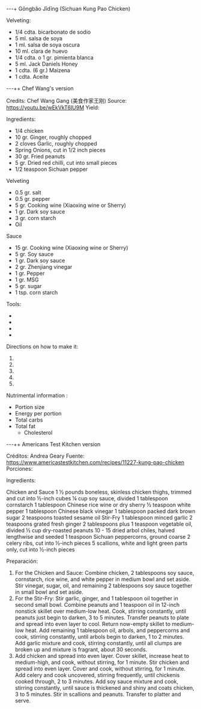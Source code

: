 ---+ Gōngbǎo Jīdīng (Sichuan Kung Pao Chicken)
	
Velveting:
   * 1/4 cdta. bicarbonato de sodio
   * 5 ml. salsa de soya
   * 1 ml. salsa de soya oscura
   * 10 ml. clara de huevo
   * 1/4 cdta. o 1 gr. pimienta blanca
   * 5 ml. Jack Daniels Honey
   * 1 cdta. (6 gr.) Maizena
   * 1 cdta. Aceite


---++ Chef Wang's version

Credits: Chef Wang Gang (美食作家王刚)
Source: https://youtu.be/wEkVkT6IU9M
Yield: 

Ingredients:

   * 1/4 chicken
   * 10 gr. Ginger, roughly chopped
   * 2 cloves Garlic, roughly chopped
   * Spring Onions, cut in 1/2 inch pieces
   * 30 gr. Fried peanuts
   * 5 gr. Dried red chilli, cut into small pieces
   * 1/2 teaspoon Sichuan pepper

Velveting
   * 0.5 gr. salt
   * 0.5 gr. pepper
   * 5 gr. Cooking wine (Xiaoxing wine or Sherry) 
   * 1 gr. Dark soy sauce
   * 3 gr. corn starch
   * Oil

Sauce
   * 15 gr. Cooking wine (Xiaoxing wine or Sherry) 
   * 5 gr. Soy sauce
   * 1 gr. Dark soy sauce
   * 2 gr. Zhenjiang vinegar
   * 1 gr. Pepper
   * 1 gr. MSG
   * 5 gr. sugar
   * 1 tsp. corn starch


Tools:

   * 
   * 
   * 
   * 


Directions on how to make it:

   1. 
   2.
   3.
   4.
   5.


Nutrimental information :

   * Portion size
   * Energy per portion
   * Total carbs
   * Total fat
      * Cholesterol


---++ Americans Test Kitchen version

Créditos: Andrea Geary
Fuente: https://www.americastestkitchen.com/recipes/11227-kung-pao-chicken
Porciones:


Ingredients:

Chicken and Sauce
1 ½ pounds boneless, skinless chicken thighs, trimmed and cut into ½-inch cubes
¼ cup soy sauce, divided
1 tablespoon cornstarch
1 tablespoon Chinese rice wine or dry sherry
½ teaspoon white pepper
1 tablespoon Chinese black vinegar
1 tablespoon packed dark brown sugar
2 teaspoons toasted sesame oil
Stir-Fry
1 tablespoon minced garlic
2 teaspoons grated fresh ginger
2 tablespoons plus 1 teaspoon vegetable oil, divided
½ cup dry-roasted peanuts
10 - 15 dried arbol chiles, halved lengthwise and seeded
1 teaspoon Sichuan peppercorns, ground coarse
2 celery ribs, cut into ½-inch pieces
5 scallions, white and light green parts only, cut into ½-inch pieces

Preparación:

1. For the Chicken and Sauce: Combine chicken, 2 tablespoons soy sauce, cornstarch, rice wine, and white pepper in medium bowl and set aside. Stir vinegar, sugar, oil, and remaining 2 tablespoons soy sauce together in small bowl and set aside.
2. For the Stir-Fry: Stir garlic, ginger, and 1 tablespoon oil together in second small bowl. Combine peanuts and 1 teaspoon oil in 12-inch nonstick skillet over medium-low heat. Cook, stirring constantly, until peanuts just begin to darken, 3 to 5 minutes. Transfer peanuts to plate and spread into even layer to cool. Return now-empty skillet to medium-low heat. Add remaining 1 tablespoon oil, arbols, and peppercorns and cook, stirring constantly, until arbols begin to darken, 1 to 2 minutes. Add garlic mixture and cook, stirring constantly, until all clumps are broken up and mixture is fragrant, about 30 seconds.
3. Add chicken and spread into even layer. Cover skillet, increase heat to medium-high, and cook, without stirring, for 1 minute. Stir chicken and spread into even layer. Cover and cook, without stirring, for 1 minute. Add celery and cook uncovered, stirring frequently, until chickenis cooked through, 2 to 3 minutes. Add soy sauce mixture and cook, stirring constantly, until sauce is thickened and shiny and coats chicken, 3 to 5 minutes. Stir in scallions and peanuts. Transfer to platter and serve.


